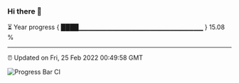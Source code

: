 ### Hi there 👋

⏳ Year progress { ████▁▁▁▁▁▁▁▁▁▁▁▁▁▁▁▁▁▁▁▁▁▁▁▁▁▁ } 15.08 %

---

⏰ Updated on Fri, 25 Feb 2022 00:49:58 GMT

![Progress Bar CI](https://github.com/liununu/liununu/workflows/Progress%20Bar%20CI/badge.svg)
